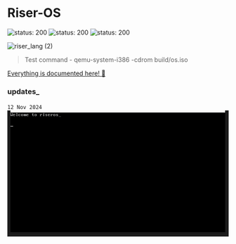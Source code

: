 # Riser-OS
![status: 200](https://img.shields.io/badge/status-active-green)
![status: 200](https://img.shields.io/badge/exec_environment-x86-white)
![status: 200](https://img.shields.io/badge/dev_environment-linux-blue)

![riser_lang (2)](https://github.com/user-attachments/assets/556eafef-ee33-47fc-a095-f3917c8e3e56)

<!-- ![riseros](https://github.com/user-attachments/assets/5ed93375-26ba-4e14-aea2-3c5fde31d186) -->

> Test command - qemu-system-i386 -cdrom build/os.iso

[Everything is documented here! 🔗](https://chauhansumitdev.github.io/riser-OS/)

### updates_
`12 Nov 2024`
![riser_os](gallery/hello.png)

